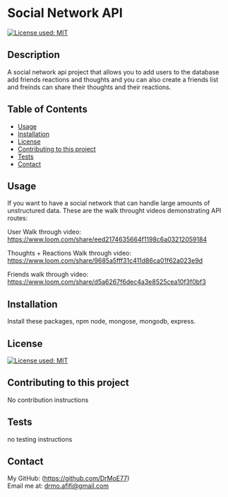 # Social Network API 
  [![License used: MIT](https://img.shields.io/badge/License-MIT-yellow.svg)](https://opensource.org/licenses/MIT)

  ## Description
  A social network api project that allows you to add users to the database add friends reactions and thoughts and you can also create a friends list and freinds can share their thoughts and their reactions.

  ## Table of Contents
  * [Usage](#usage)
  * [Installation](#installation)
  * [License](#license)
  * [Contributing to this project](#contributions)
  * [Tests](#tests)
  * [Contact](#contact)
  
  ## Usage
  If you want to have a social network that can handle large amounts of unstructured data. 
  These are the walk throught videos demonstrating API routes:
  
  User Walk through video: https://www.loom.com/share/eed2174635664f1198c6a03212059184
  
  Thoughts + Reactions Walk through video: https://www.loom.com/share/9685a5fff31c411d86ca01f62a023e9d
  
  Friends walk through video: https://www.loom.com/share/d5a6267f6dec4a3e8525cea10f3f0bf3


  ## Installation 
  Install these packages, npm node, mongose, mongodb, express.

  ## License
  [![License used: MIT](https://img.shields.io/badge/License-MIT-yellow.svg)](https://opensource.org/licenses/MIT)

  ## Contributing to this project
  No contribution instructions

  ## Tests
  no testing instructions

  ## Contact
  My GitHub: (https://github.com/DrMoE77) <br>
  Email me at: drmo.afifi@gmail.com
